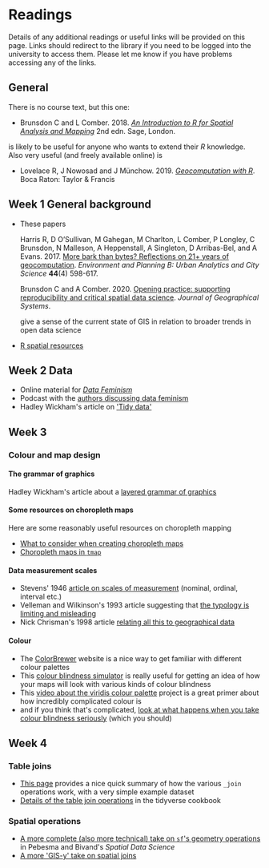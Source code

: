 # Readings
Details of any additional readings or useful links will be provided on this page. Links should redirect to the library if you need to be logged into the university to access them. Please let me know if you have problems accessing any of the links.

## General
There is no course text, but this one:
+ Brunsdon C and L Comber. 2018. [*An Introduction to R for Spatial Analysis and Mapping*](https://au.sagepub.com/en-gb/oce/an-introduction-to-r-for-spatial-analysis-and-mapping/book241031 "Brunsdon and Comber Introduction to R book") 2nd edn. Sage, London.

is likely to be useful for anyone who wants to extend their *R* knowledge. Also very useful (and freely available online) is
+ Lovelace R, J Nowosad and J Münchow. 2019. [*Geocomputation with R*](https://geocompr.robinlovelace.net/ "Lovelace et al. Geocomputation with R book"). Boca Raton: Taylor & Francis

## Week 1 General background
+ These papers

  Harris R, D O’Sullivan, M Gahegan, M Charlton, L Comber, P Longley, C Brunsdon, N Malleson, A Heppenstall, A Singleton, D Arribas-Bel, and A Evans. 2017. [More bark than bytes? Reflections on 21+ years of geocomputation](https://dx.doi.org/10.1177/2399808317710132). *Environment and Planning B: Urban Analytics and City Science* **44**(4) 598-617.

  Brunsdon C and A Comber. 2020. [Opening practice: supporting reproducibility and critical spatial data science](http://link.springer.com/10.1007/s10109-020-00334-2). *Journal of Geographical Systems*.

  give a sense of the current state of GIS in relation to broader trends in open data science

+ [R spatial resources](https://www.r-spatial.org/projects/ "R spatial stuff")

## Week 2 Data
+ Online material for [_Data Feminism_](https://mitpressonpubpub.mitpress.mit.edu/data-feminism "Data feminism stuff")
+ Podcast with  the [authors discussing data feminism](https://newbooksnetwork.com/catherine-dignazio-and-lauren-klein-data-feminism-mit-press-2020/ "data feminism on the new books network podcast")
+ Hadley Wickham's article on ['Tidy data'](https://dx.doi.org/10.18637/jss.v059.i10)

## Week 3
### Colour and map design
#### The grammar of graphics
Hadley Wickham's article about a [layered grammar of graphics](https://vita.had.co.nz/papers/layered-grammar.pdf)

#### Some resources on choropleth maps
Here are some reasonably useful resources on choropleth mapping
+ [What to consider when creating choropleth maps](https://blog.datawrapper.de/choroplethmaps/)
+ [Choropleth maps in `tmap`](https://michaelgastner.com/DAVisR2021/choropleth-world-maps-and-the-tmap-package.html)

#### Data measurement scales
+ Stevens' 1946 [article on scales of measurement](https://www.jstor.org/stable/1675368 "On the theory of scales of measurement") (nominal, ordinal, interval etc.)
+ Velleman and Wilkinson's 1993 article suggesting that [the typology is limiting and misleading](https://www.jstor.org/stable/2684788 "Nominal, ordinal, interval and ratio typologies are misleading")
+ Nick Chrisman's 1998 article [relating all this to geographical data](https://dx.doi.org/10.1559/152304098782383043 "Rethinking Levels of Measurement for Cartography")

#### Colour
+ The [ColorBrewer](https://colorbrewer2.org) website is a nice way to get familiar with different colour palettes
+ This [colour blindness simulator](https://www.color-blindness.com/coblis-color-blindness-simulator/) is really useful for getting an idea of how your maps will look with various kinds of colour blindness
+ This [video about the viridis colour palette](https://www.youtube.com/watch?v=xAoljeRJ3lU) project is a great primer about how incredibly complicated colour is
+ and if you think that's complicated, [look at what happens when you take colour blindness seriously](https://dx.doi.org/10.1371/journal.pone.0199239) (which you should)

###

## Week 4
### Table joins
+ [This page](https://statisticsglobe.com/r-dplyr-join-inner-left-right-full-semi-anti) provides a nice quick summary of how the various `_join` operations work, with a very simple example dataset
+ [Details of the table join operations](https://rstudio-education.github.io/tidyverse-cookbook/transform-tables.html#joins) in the tidyverse cookbook

### Spatial operations
+ [A more complete (also more technical) take on `sf`'s geometry operations](https://keen-swartz-3146c4.netlify.app/geometries.html#opgeom) in Pebesma and Bivand's _Spatial Data Science_
+ [A more 'GIS-y' take on spatial joins](https://gisgeography.com/spatial-join/)
